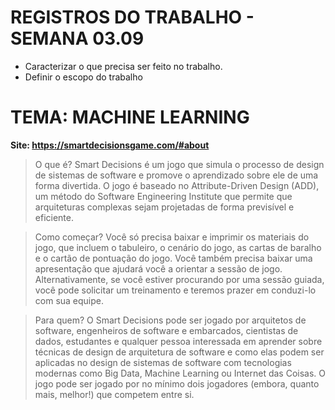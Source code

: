 # REGISTROS DO TRABALHO -  SEMANA 03.09

- Caracterizar o que precisa ser feito no trabalho. 
- Definir o escopo do trabalho 

# TEMA: MACHINE LEARNING
**Site: https://smartdecisionsgame.com/#about**

> O que é?
Smart Decisions é um jogo que simula o processo de design de sistemas de software e promove o aprendizado sobre ele de uma forma divertida.
O jogo é baseado no Attribute-Driven Design (ADD), um método do Software Engineering Institute que permite que arquiteturas complexas sejam projetadas de forma previsível e eficiente.

> Como começar?
Você só precisa baixar e imprimir os materiais do jogo, que incluem o tabuleiro, o cenário do jogo, as cartas de baralho e o cartão de pontuação do jogo.
Você também precisa baixar uma apresentação que ajudará você a orientar a sessão de jogo.
Alternativamente, se você estiver procurando por uma sessão guiada, você pode solicitar um treinamento e teremos prazer em conduzi-lo com sua equipe.

> Para quem?
O Smart Decisions pode ser jogado por arquitetos de software, engenheiros de software e embarcados, cientistas de dados, estudantes e qualquer pessoa interessada em aprender sobre técnicas de design de arquitetura de software e como elas podem ser aplicadas no design de sistemas de software com tecnologias modernas como Big Data, Machine Learning ou Internet das Coisas.
O jogo pode ser jogado por no mínimo dois jogadores (embora, quanto mais, melhor!) que competem entre si.
